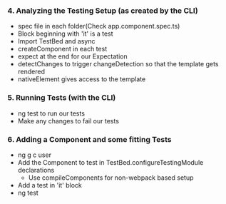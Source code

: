 ### 4. Analyzing the Testing Setup (as created by the CLI)

* spec file in each folder(Check app.component.spec.ts)
* Block beginning with 'it' is a test
* Import TestBed and async
* createComponent in each test
* expect at the end for our Expectation
* detectChanges to trigger changeDetection so that the template gets rendered
* nativeElement gives access to the template

### 5. Running Tests (with the CLI)

* ng test to run our tests
* Make any changes to fail our tests

### 6. Adding a Component and some fitting Tests

* ng g c user
* Add the Component to test in TestBed.configureTestingModule declarations
  * Use compileComponents for non-webpack based setup
* Add a test in 'it' block
* ng test